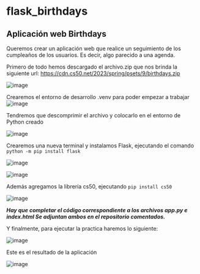# flask_birthdays
## Aplicación web Birthdays
Queremos crear un aplicación web que realice un seguimiento de los cumpleaños de los usuarios. Es decir, algo parecido a una agenda.

Primero de todo hemos descargado el archivo.zip que nos brinda la siguiente url: https://cdn.cs50.net/2023/spring/psets/9/birthdays.zip

![image](https://github.com/yaracsoto88/flask_birthdays/assets/114931679/86739689-4209-4e2c-874d-81a8b83c5251)

Crearemos el entorno de desarrollo .venv para poder empezar a trabajar
![image](https://github.com/yaracsoto88/flask_birthdays/assets/114931679/9bac71f3-41e0-479f-af8c-5086b9c17631)

Tendremos que descomprimir el archivo y colocarlo en el entorno de Python creado

![image](https://github.com/yaracsoto88/flask_birthdays/assets/114931679/713de87c-da55-4987-9ffc-760fadc22ec1)

Crearemos una nueva terminal y instalamos Flask, ejecutando el comando `python -m pip install flask`

![image](https://github.com/yaracsoto88/flask_birthdays/assets/114931679/69b7fef0-3a0c-4b4e-a67d-32210884d9c6)

![image](https://github.com/yaracsoto88/flask_birthdays/assets/114931679/79ea6047-664e-43c7-899f-66c6607db5e0)

Además agregamos la librería cs50, ejecutando `pip install cs50`

![image](https://github.com/yaracsoto88/flask_birthdays/assets/114931679/b31f79df-0a42-457d-aa91-e5b3d96a9250)



_**Hay que completar el código correspondiente a los archivos app.py e index.html
Se adjuntan ambos en el repositorio comentados.**_



Y finalmente, para ejecutar la practica haremos lo siguiente:

![image](https://github.com/yaracsoto88/flask_birthdays/assets/114931679/8f323990-7452-4eb0-81ba-6b980eb0b749)

Este es el resultado de la aplicación

![image](https://github.com/yaracsoto88/flask_birthdays/assets/114931679/d6638aa1-b809-493c-9284-92f971250a2f)




